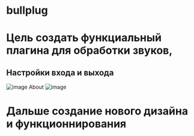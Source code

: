 # bullplug
# Цель создать функциальный плагина для обработки звуков, 
## Настройки входа и выхода 
![image](https://user-images.githubusercontent.com/93524480/154060783-28ac618f-453a-4600-9595-e543ae562378.png)
About 
![image](https://user-images.githubusercontent.com/93524480/154060967-f49b1c4d-e11d-428b-bf71-badfcb673a4f.png)
# Дальше создание нового дизайна и функционнирования 

